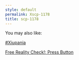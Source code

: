 ```yaml
---
style: default
permalink: Xscp-1178
title: scp-1178
---
```

You may also like:

[#Xiupania](http://scp-wiki.net/xiupania)

[Free Reality Check!: Press Button](http://scp-wiki.net/free-reality-check-press-button)
